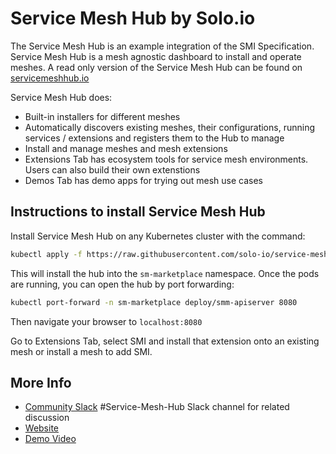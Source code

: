 # Service Mesh Hub by Solo.io

The Service Mesh Hub is an example integration of the SMI Specification.
Service Mesh Hub is a mesh agnostic dashboard to install and operate meshes. A read only version of the Service Mesh Hub can be found on [servicemeshhub.io](https://servicemeshhub.io)

Service Mesh Hub does:

* Built-in installers for different meshes
* Automatically discovers existing meshes, their configurations, running services / extensions and registers them to the Hub to manage
* Install and manage meshes and mesh extensions  
* Extensions Tab has ecosystem tools for service mesh environments. Users can also build their own extenstions
* Demos Tab has demo apps for trying out mesh use cases

## Instructions to install Service Mesh Hub

Install Service Mesh Hub on any Kubernetes cluster with the command:

```bash
kubectl apply -f https://raw.githubusercontent.com/solo-io/service-mesh-hub/master/install/service-mesh-hub.yaml
```

This will install the hub into the `sm-marketplace` namespace. Once the pods are running, you can open the hub by port forwarding:

```bash
kubectl port-forward -n sm-marketplace deploy/smm-apiserver 8080
```

Then navigate your browser to `localhost:8080`

Go to Extensions Tab, select SMI and install that extension onto an existing mesh or install a mesh to add SMI.

## More Info

 * [Community Slack](https://slack.solo.io) #Service-Mesh-Hub Slack channel for related discussion
 * [Website](https://www.solo.io)
 * [Demo Video](https://www.youtube.com/watch?v=4ePBXG1UuCI&t=122s)
 
